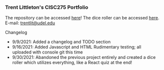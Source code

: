 ### Trent Littleton's CISC275 Portfolio
The repository can be accessed [here](https://github.com/trentlit/F21CISC275Portfolio)!
The dice roller can be accessed [here](https://github.com/trentlit/F21CISC275Portfolio/blob/main/diceroller.html).
E-mail: trentlit@udel.edu




Changelog
- 9/9/2021: Added a changelog and TODO section
- 9/16/2021: Added Javascript and HTML Rudimentary testing; all uploaded with console git this time
- 9/30/2021: Abandoned the previous project entirely and created a dice roller which utilizes everything, like a React quiz at the end!
